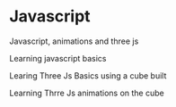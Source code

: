 # Javascript

Javascript, animations and three js

Learning javascript basics

Learing Three Js Basics using a cube built

Learning Thrre Js animations on the cube
